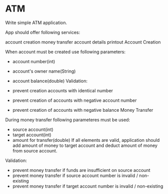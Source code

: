 # ATM

Write simple ATM application.

App should offer following services:

account creation
money transfer
account details printout
Account Creation

When account must be created use following parameters:

- account number(int)
- account's owner name(String)
- account balance(double)
Validation:

- prevent creation accounts with identical number
- prevent creation of accounts with negative account number
- prevent creation of accounts with negative balance
Money Transfer

During money transfer following parameteres must be used:

- source account(int)
- target account(int)
- amount for transfer(double)
If all elements are valid, application should add amount of money to target account and deduct amount of money from source account.

Validation:

- prevent money transfer if funds are insufficient on source account
- prevent money transfer if source account number is invalid / non-existing
- prevent money transfer if target account number is invalid / non-existing
